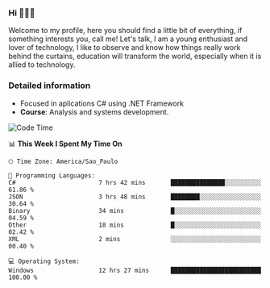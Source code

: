 


### Hi 🙋🏽‍♂️

Welcome to my profile, here you should find a little bit of everything, if something interests you, call me! Let's talk,
I am a young enthusiast and lover of technology, I like to observe and know how things really work behind the curtains, 
education will transform the world, especially when it is allied to technology.

### Detailed information
* Focused in aplications C# using .NET Framework
* **Course**: Analysis and systems development.

<!--START_SECTION:waka-->
![Code Time](http://img.shields.io/badge/Code%20Time-658%20hrs%2052%20mins-blue)

📊 **This Week I Spent My Time On** 

```text
🕑︎ Time Zone: America/Sao_Paulo

💬 Programming Languages: 
C#                       7 hrs 42 mins       ███████████████░░░░░░░░░░   61.86 % 
JSON                     3 hrs 48 mins       ████████░░░░░░░░░░░░░░░░░   30.64 % 
Binary                   34 mins             █░░░░░░░░░░░░░░░░░░░░░░░░   04.59 % 
Other                    18 mins             █░░░░░░░░░░░░░░░░░░░░░░░░   02.42 % 
XML                      2 mins              ░░░░░░░░░░░░░░░░░░░░░░░░░   00.40 % 

💻 Operating System: 
Windows                  12 hrs 27 mins      █████████████████████████   100.00 % 
```


<!--END_SECTION:waka-->


